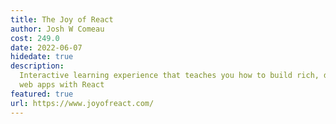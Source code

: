 ```yaml
---
title: The Joy of React
author: Josh W Comeau
cost: 249.0
date: 2022-06-07
hidedate: true
description:
  Interactive learning experience that teaches you how to build rich, dynamic
  web apps with React
featured: true
url: https://www.joyofreact.com/
---
```


